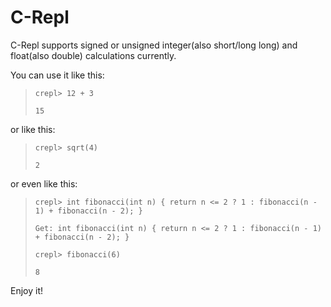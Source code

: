 # C-Repl

C-Repl supports signed or unsigned integer(also short/long long) and float(also double) calculations currently.

You can use it like this:

>`crepl> 12 + 3`
>
>`15`

or like this:

>`crepl> sqrt(4)`
>
>`2`

or even like this:

>`crepl> int fibonacci(int n) { return n <= 2 ? 1 : fibonacci(n - 1) + fibonacci(n - 2); }`
>
>`Get: int fibonacci(int n) { return n <= 2 ? 1 : fibonacci(n - 1) + fibonacci(n - 2); }`
>
>`crepl> fibonacci(6)`
>
>`8`

Enjoy it!